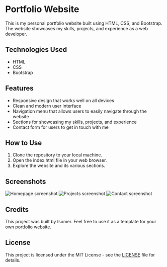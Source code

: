 # Portfolio Website

This is my personal portfolio website built using HTML, CSS, and Bootstrap. The website showcases my skills, projects, and experience as a web developer.

## Technologies Used

- HTML
- CSS
- Bootstrap

## Features

- Responsive design that works well on all devices
- Clean and modern user interface
- Navigation menu that allows users to easily navigate through the website
- Sections for showcasing my skills, projects, and experience
- Contact form for users to get in touch with me

## How to Use

1. Clone the repository to your local machine.
2. Open the index.html file in your web browser.
3. Explore the website and its various sections.

## Screenshots

![Homepage screenshot](/screenshots/homepage.png)
![Projects screenshot](/screenshots/projects.png)
![Contact screenshot](/screenshots/contact.png)

## Credits

This project was built by Isomer. Feel free to use it as a template for your own portfolio website.

## License

This project is licensed under the MIT License - see the [LICENSE](/LICENSE) file for details.
